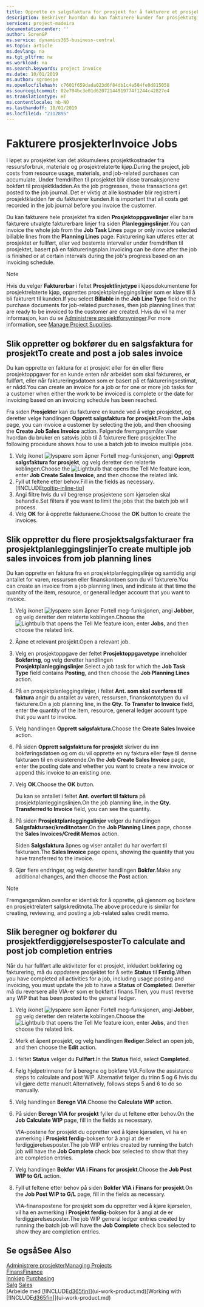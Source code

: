 ```yaml
---
title: Opprette en salgsfaktura for prosjekt for å fakturere et prosjekt | Microsoft-dokumentasjon
description: Beskriver hvordan du kan fakturere kunder for prosjektutgifter etter hvert som et prosjekt skrider frem.
services: project-madeira
documentationcenter: ''
author: SorenGP
ms.service: dynamics365-business-central
ms.topic: article
ms.devlang: na
ms.tgt_pltfrm: na
ms.workload: na
ms.search.keywords: project invoice
ms.date: 10/01/2019
ms.author: sgroespe
ms.openlocfilehash: c7601f659dada023d6f84db1c4a584fe0d815058
ms.sourcegitcommit: 02e704bc3e01d62072144919774f1244c42827e4
ms.translationtype: HT
ms.contentlocale: nb-NO
ms.lasthandoff: 10/01/2019
ms.locfileid: "2312895"
---
```

# <a name="invoice-jobs"></a><span data-ttu-id="f9d65-103">Fakturere prosjekter</span><span class="sxs-lookup"><span data-stu-id="f9d65-103">Invoice Jobs</span></span>
<span data-ttu-id="f9d65-104">I løpet av prosjektet kan det akkumuleres prosjektkostnader fra ressursforbruk, materiale og prosjektrelaterte kjøp.</span><span class="sxs-lookup"><span data-stu-id="f9d65-104">During the project, job costs from resource usage, materials, and job-related purchases can accumulate.</span></span> <span data-ttu-id="f9d65-105">Under fremdriften til prosjektet blir disse transaksjonene bokført til prosjektkladden.</span><span class="sxs-lookup"><span data-stu-id="f9d65-105">As the job progresses, these transactions get posted to the job journal.</span></span> <span data-ttu-id="f9d65-106">Det er viktig at alle kostnader blir registrert i prosjektkladden før du fakturerer kunden.</span><span class="sxs-lookup"><span data-stu-id="f9d65-106">It is important that all costs get recorded in the job journal before you invoice the customer.</span></span>

<span data-ttu-id="f9d65-107">Du kan fakturere hele prosjektet fra siden **Prosjektoppgavelinjer** eller bare fakturere utvalgte fakturerbare linjer fra siden **Planleggingslinjer**.</span><span class="sxs-lookup"><span data-stu-id="f9d65-107">You can invoice the whole job from the **Job Task Lines** page or only invoice selected billable lines from the **Planning Lines** page.</span></span> <span data-ttu-id="f9d65-108">Fakturering kan utføres etter at prosjektet er fullført, eller ved bestemte intervaller under fremdriften til prosjektet, basert på en faktureringsplan.</span><span class="sxs-lookup"><span data-stu-id="f9d65-108">Invoicing can be done after the job is finished or at certain intervals during the job's progress based on an invoicing schedule.</span></span>

> [!NOTE]  
>   <span data-ttu-id="f9d65-109">Hvis du velger **Fakturerbar** i feltet **Prosjektlinjetype** i kjøpsdokumentene for prosjektrelaterte kjøp, opprettes prosjektplanleggingslinjer som er klare til å bli fakturert til kunden.</span><span class="sxs-lookup"><span data-stu-id="f9d65-109">If you select **Billable** in the **Job Line Type** field on the purchase documents for job-related purchases, then job planning lines that are ready to be invoiced to the customer are created.</span></span> <span data-ttu-id="f9d65-110">Hvis du vil ha mer informasjon, kan du se [Administrere prosjektforsyninger](projects-how-manage-project-supplies.md).</span><span class="sxs-lookup"><span data-stu-id="f9d65-110">For more information, see [Manage Project Supplies](projects-how-manage-project-supplies.md).</span></span>

## <a name="to-create-and-post-a-job-sales-invoice"></a><span data-ttu-id="f9d65-111">Slik oppretter og bokfører du en salgsfaktura for prosjekt</span><span class="sxs-lookup"><span data-stu-id="f9d65-111">To create and post a job sales invoice</span></span>
<span data-ttu-id="f9d65-112">Du kan opprette en faktura for et prosjekt eller for én eller flere prosjektoppgaver for en kunde enten når arbeidet som skal faktureres, er fullført, eller når faktureringsdatoen som er basert på et faktureringsestimat, er nådd.</span><span class="sxs-lookup"><span data-stu-id="f9d65-112">You can create an invoice for a job or for one or more job tasks for a customer when either the work to be invoiced is complete or the date for invoicing based on an invoicing schedule has been reached.</span></span>

<span data-ttu-id="f9d65-113">Fra siden **Prosjekter** kan du fakturere en kunde ved å velge prosjektet, og deretter velge handlingen **Opprett salgsfaktura for prosjekt**.</span><span class="sxs-lookup"><span data-stu-id="f9d65-113">From the **Jobs** page, you can invoice a customer by selecting the job, and then choosing the **Create Job Sales Invoice** action.</span></span> <span data-ttu-id="f9d65-114">Følgende fremgangsmåte viser hvordan du bruker en satsvis jobb til å fakturere flere prosjekter.</span><span class="sxs-lookup"><span data-stu-id="f9d65-114">The following procedure shows how to use a batch job to invoice multiple jobs.</span></span>  

1. <span data-ttu-id="f9d65-115">Velg ikonet ![lyspære som åpner Fortell meg-funksjonen](media/ui-search/search_small.png "Fortell hva du vil gjøre"), angi **Opprett salgsfaktura for prosjekt**, og velg deretter den relaterte koblingen.</span><span class="sxs-lookup"><span data-stu-id="f9d65-115">Choose the ![Lightbulb that opens the Tell Me feature](media/ui-search/search_small.png "Tell me what you want to do") icon, enter **Job Create Sales Invoice**, and then choose the related link.</span></span>  
2. <span data-ttu-id="f9d65-116">Fyll ut feltene etter behov.</span><span class="sxs-lookup"><span data-stu-id="f9d65-116">Fill in the fields as necessary.</span></span> [!INCLUDE[tooltip-inline-tip](includes/tooltip-inline-tip_md.md)]
3. <span data-ttu-id="f9d65-117">Angi filtre hvis du vil begrense prosjektene som kjørselen skal behandle.</span><span class="sxs-lookup"><span data-stu-id="f9d65-117">Set filters if you want to limit the jobs that the batch job will process.</span></span>
4. <span data-ttu-id="f9d65-118">Velg **OK** for å opprette fakturaene.</span><span class="sxs-lookup"><span data-stu-id="f9d65-118">Choose the **OK** button to create the invoices.</span></span>  

## <a name="to-create-multiple-job-sales-invoices-from-job-planning-lines"></a><span data-ttu-id="f9d65-119">Slik oppretter du flere prosjektsalgsfakturaer fra prosjektplanleggingslinjer</span><span class="sxs-lookup"><span data-stu-id="f9d65-119">To create multiple job sales invoices from job planning lines</span></span>
<span data-ttu-id="f9d65-120">Du kan opprette en faktura fra en prosjektplanleggingslinje og samtidig angi antallet for varen, ressursen eller finanskontoen som du vil fakturere.</span><span class="sxs-lookup"><span data-stu-id="f9d65-120">You can create an invoice from a job planning lines, and indicate at that time the quantity of the item, resource, or general ledger account that you want to invoice.</span></span>

1. <span data-ttu-id="f9d65-121">Velg ikonet ![lyspære som åpner Fortell meg-funksjonen](media/ui-search/search_small.png "Fortell hva du vil gjøre"), angi **Jobber**, og velg deretter den relaterte koblingen.</span><span class="sxs-lookup"><span data-stu-id="f9d65-121">Choose the ![Lightbulb that opens the Tell Me feature](media/ui-search/search_small.png "Tell me what you want to do") icon, enter **Jobs**, and then choose the related link.</span></span>
2. <span data-ttu-id="f9d65-122">Åpne et relevant prosjekt.</span><span class="sxs-lookup"><span data-stu-id="f9d65-122">Open a relevant job.</span></span>
3. <span data-ttu-id="f9d65-123">Velg en prosjektoppgave der feltet **Prosjektoppgavetype** inneholder **Bokføring**, og velg deretter handlingen **Prosjektplanleggingslinjer**.</span><span class="sxs-lookup"><span data-stu-id="f9d65-123">Select a job task for which the **Job Task Type** field contains **Posting**, and then choose the **Job Planning Lines** action.</span></span>  
4. <span data-ttu-id="f9d65-124">På en prosjektplanleggingslinjer, i feltet **Ant. som skal overføres til faktura** angir du antallet av varen, ressursen, finanskontotypen du vil fakturere.</span><span class="sxs-lookup"><span data-stu-id="f9d65-124">On a job planning line, in the **Qty. To Transfer to Invoice** field, enter the quantity of the item, resource, general ledger account type that you want to invoice.</span></span>  
5. <span data-ttu-id="f9d65-125">Velg handlingen **Opprett salgsfaktura**.</span><span class="sxs-lookup"><span data-stu-id="f9d65-125">Choose the **Create Sales Invoice** action.</span></span>
6. <span data-ttu-id="f9d65-126">På siden **Opprett salgsfaktura for prosjekt** skriver du inn bokføringsdatoen og om du vil opprette en ny faktura eller føye til denne fakturaen til en eksisterende.</span><span class="sxs-lookup"><span data-stu-id="f9d65-126">On the **Job Create Sales Invoice** page, enter the posting date and whether you want to create a new invoice or append this invoice to an existing one.</span></span>
7. <span data-ttu-id="f9d65-127">Velg **OK**.</span><span class="sxs-lookup"><span data-stu-id="f9d65-127">Choose the **OK** button.</span></span>  

    <span data-ttu-id="f9d65-128">Du kan se antallet i feltet **Ant. overført til faktura** på prosjektplanleggingslinjen.</span><span class="sxs-lookup"><span data-stu-id="f9d65-128">On the job planning line, in the **Qty. Transferred to Invoice** field, you can see the quantity.</span></span>
8. <span data-ttu-id="f9d65-129">På siden **Prosjektplanleggingslinjer** velger du handlingen **Salgsfakturaer/kreditnotaer**.</span><span class="sxs-lookup"><span data-stu-id="f9d65-129">On the **Job Planning Lines** page, choose the **Sales Invoices/Credit Memos** action.</span></span>

    <span data-ttu-id="f9d65-130">Siden **Salgsfaktura** åpnes og viser antallet du har overført til fakturaen.</span><span class="sxs-lookup"><span data-stu-id="f9d65-130">The **Sales Invoice** page opens, showing the quantity that you have transferred to the invoice.</span></span>  
9. <span data-ttu-id="f9d65-131">Gjør flere endringer, og velg deretter handlingen **Bokfør**.</span><span class="sxs-lookup"><span data-stu-id="f9d65-131">Make any additional changes, and then choose the **Post** action.</span></span>

> [!NOTE]  
>   <span data-ttu-id="f9d65-132">Fremgangsmåten ovenfor er identisk for å opprette, gå gjennom og bokføre en prosjektrelatert salgskreditnota.</span><span class="sxs-lookup"><span data-stu-id="f9d65-132">The above procedure is similar for creating, reviewing, and posting a job-related sales credit memo.</span></span>

## <a name="to-calculate-and-post-job-completion-entries"></a><span data-ttu-id="f9d65-133">Slik beregner og bokfører du prosjektferdiggjørelsesposter</span><span class="sxs-lookup"><span data-stu-id="f9d65-133">To calculate and post job completion entries</span></span>
<span data-ttu-id="f9d65-134">Når du har fullført alle aktiviteter for et prosjekt, inkludert bokføring og fakturering, må du oppdatere prosjektet for å sette **Status** til **Ferdig**.</span><span class="sxs-lookup"><span data-stu-id="f9d65-134">When you have completed all activities for a job, including usage posting and invoicing, you must update the job to have a **Status** of **Completed**.</span></span> <span data-ttu-id="f9d65-135">Deretter må du reversere alle VIA-er som er bokført i finans.</span><span class="sxs-lookup"><span data-stu-id="f9d65-135">Then, you must reverse any WIP that has been posted to the general ledger.</span></span>

1. <span data-ttu-id="f9d65-136">Velg ikonet ![lyspære som åpner Fortell meg-funksjonen](media/ui-search/search_small.png "Fortell hva du vil gjøre"), angi **Jobber**, og velg deretter den relaterte koblingen.</span><span class="sxs-lookup"><span data-stu-id="f9d65-136">Choose the ![Lightbulb that opens the Tell Me feature](media/ui-search/search_small.png "Tell me what you want to do") icon, enter **Jobs**, and then choose the related link.</span></span>  
2. <span data-ttu-id="f9d65-137">Merk et åpent prosjekt, og velg handlingen **Rediger**.</span><span class="sxs-lookup"><span data-stu-id="f9d65-137">Select an open job, and then choose the **Edit** action.</span></span>
3. <span data-ttu-id="f9d65-138">I feltet **Status** velger du **Fullført**.</span><span class="sxs-lookup"><span data-stu-id="f9d65-138">In the **Status** field, select **Completed**.</span></span>
4. <span data-ttu-id="f9d65-139">Følg hjelpetrinnene for å beregne og bokføre VIA.</span><span class="sxs-lookup"><span data-stu-id="f9d65-139">Follow the assistance steps to calculate and post WIP.</span></span> <span data-ttu-id="f9d65-140">Alternativt følger du trinn 5 og 6 hvis du vil gjøre dette manuelt.</span><span class="sxs-lookup"><span data-stu-id="f9d65-140">Alternatively, follows steps 5 and 6 to do so manually.</span></span>  
5. <span data-ttu-id="f9d65-141">Velg handlingen **Beregn VIA**.</span><span class="sxs-lookup"><span data-stu-id="f9d65-141">Choose the **Calculate WIP** action.</span></span>
6. <span data-ttu-id="f9d65-142">På siden **Beregn VIA for prosjekt** fyller du ut feltene etter behov.</span><span class="sxs-lookup"><span data-stu-id="f9d65-142">On the **Job Calculate WIP** page, fill in the fields as necessary.</span></span>  

     <span data-ttu-id="f9d65-143">VIA-postene for prosjekt du oppretter ved å kjøre kjørselen, vil ha en avmerking i **Prosjekt ferdig**-boksen for å angi at de er ferdiggjørelsesposter.</span><span class="sxs-lookup"><span data-stu-id="f9d65-143">The job WIP entries created by running the batch job will have the **Job Complete** check box selected to show that they are completion entries.</span></span>  
7. <span data-ttu-id="f9d65-144">Velg handlingen **Bokfør VIA i Finans for prosjekt**.</span><span class="sxs-lookup"><span data-stu-id="f9d65-144">Choose the **Job Post WIP to G/L** action.</span></span>
8. <span data-ttu-id="f9d65-145">Fyll ut feltene etter behov på siden **Bokfør VIA i Finans for prosjekt**.</span><span class="sxs-lookup"><span data-stu-id="f9d65-145">On the **Job Post WIP to G/L** page, fill in the fields as necessary.</span></span>  

     <span data-ttu-id="f9d65-146">VIA-finanspostene for prosjekt som du oppretter ved å kjøre kjørselen, vil ha en avmerking i **Prosjekt ferdig**-boksen for å angi at de er ferdiggjørelsesposter.</span><span class="sxs-lookup"><span data-stu-id="f9d65-146">The job WIP general ledger entries created by running the batch job will have the **Job Complete** check box selected to show they are completion entries.</span></span>

## <a name="see-also"></a><span data-ttu-id="f9d65-147">Se også</span><span class="sxs-lookup"><span data-stu-id="f9d65-147">See Also</span></span>
[<span data-ttu-id="f9d65-148">Administrere prosjekter</span><span class="sxs-lookup"><span data-stu-id="f9d65-148">Managing Projects</span></span>](projects-manage-projects.md)  
[<span data-ttu-id="f9d65-149">Finans</span><span class="sxs-lookup"><span data-stu-id="f9d65-149">Finance</span></span>](finance.md)  
<span data-ttu-id="f9d65-150">[Innkjøp](purchasing-manage-purchasing.md)       </span><span class="sxs-lookup"><span data-stu-id="f9d65-150">[Purchasing](purchasing-manage-purchasing.md)       </span></span>  
<span data-ttu-id="f9d65-151">[Salg](sales-manage-sales.md)    </span><span class="sxs-lookup"><span data-stu-id="f9d65-151">[Sales](sales-manage-sales.md)    </span></span>  
<span data-ttu-id="f9d65-152">[Arbeide med [!INCLUDE[d365fin](includes/d365fin_md.md)]](ui-work-product.md)</span><span class="sxs-lookup"><span data-stu-id="f9d65-152">[Working with [!INCLUDE[d365fin](includes/d365fin_md.md)]](ui-work-product.md)</span></span>  
